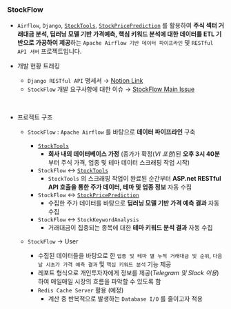 ### StockFlow

-  `Airflow`, `Django`, [`StockTools`](https://github.com/DevTae/StockToolsPreview), [`StockPricePrediction`](https://github.com/DevTae/StockPricePredictionPreview) 를 활용하여 **주식 섹터 거래대금 분석, 딥러닝 모델 기반 가격예측, 핵심 키워드 분석에 대한 데이터를 ETL 기반으로 가공하여 제공**하는 `Apache Airflow 기반 데이터 파이프라인` 및 `RESTful API 서버` 프로젝트입니다.

- 개발 현황 트래킹
  - `Django RESTful API` 명세서 → [Notion Link](https://righteous-cuticle-5ba.notion.site/StockFlow-API-f905aa86afe541019af46298457e4c9a?pvs=4)
  - `StockFlow` 개발 요구사항에 대한 이슈 → [StockFlow Main Issue](https://github.com/DevTae/StockFlow/issues/4)

<br/>

- 프로젝트 구조
  - `StockFlow` : `Apache Airflow` 를 바탕으로 **데이터 파이프라인** 구축
    - [`StockTools`](https://github.com/DevTae/StockToolsPreview)
      - **회사 내의 데이터베이스 가정** (종가가 확정(*VI 포함*)된 **오후 3시 40분**부터 주식 가격, 업종 및 테마 데이터 스크래핑 작업 시작)
    - `StockFlow` ↔ [`StockTools`](https://github.com/DevTae/StockToolsPreview)
      - `StockTools` 의 스크래핑 작업이 완료된 순간부터 **ASP.net RESTful API 호출을 통한 주가 데이터, 테마 및 업종 정보** 자동 수집
    - `StockFlow` ↔ [`StockPricePrediction`](https://github.com/DevTae/StockPricePredictionPreview)
      - 수집한 주가 데이터를 바탕으로 **딥러닝 모델 기반 가격 예측 결과** 자동 수집
    - `StockFlow` ↔ `StockKeywordAnalysis`
      - 거래대금이 집중되는 종목에 대한 **테마 키워드 분석 결과** 자동 수집

  - `StockFlow` → User
    - 수집된 데이터들을 바탕으로 한 `업종 및 테마 별 누적 거래대금 및 순위`, `다음날 시초가 가격 예측 결과` 및 `핵심 키워드 분석` 기능 제공
    - 레포트 형식으로 개인투자자에게 정보를 제공(*Telegram 및 Slack 이용*)하여 매일매일 시장의 흐름을 파악할 수 있도록 함
    - `Redis Cache Server` 활용 (예정)
      - 계산 중 반복적으로 발생하는 `Database I/O` 를 줄이고자 적용
